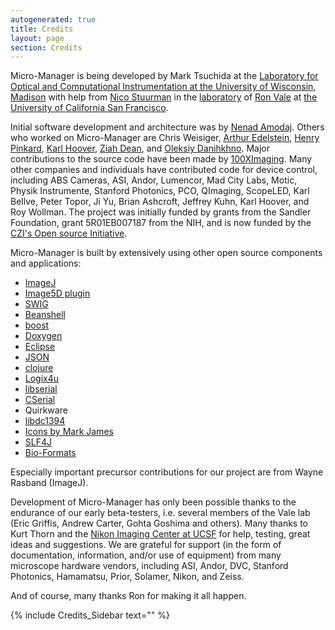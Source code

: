 ```yaml
---
autogenerated: true
title: Credits
layout: page
section: Credits
---
```


Micro-Manager is being developed by Mark Tsuchida at the [Laboratory for
Optical and Computational Instrumentation at the University of
Wisconsin, Madison](https://eliceirilab.org/) with help from [Nico
Stuurman](http://valelab.ucsf.edu/external/people/directory.html) in the
[laboratory](http://valelab.ucsf.edu) of [Ron
Vale](http://valelab.ucsf.edu/external/people/directory.html) at [the
University of California San Francisco](http://www.ucsf.edu).

Initial software development and architecture was by [Nenad
Amodaj](http://nenad.amodaj.com). Others who worked on Micro-Manager are
Chris Weisiger, [Arthur
Edelstein](http://valelab.ucsf.edu/external/people/directory.html),
[Henry Pinkard](http://valelab.ucsf.edu/external/people/directory.html),
[Karl
Hoover](http://valelab.ucsf.edu/external/people/directorypast.html),
[Ziah Dean](http://valelab.ucsf.edu/external/people/directorypast.html),
and [Oleksiy
Danihkhno](http://valelab.ucsf.edu/external/people/directorypast.html).
Major contributions to the source code have been made by
[100XImaging](http://100ximaging.com). Many other companies and
individuals have contributed code for device control, including ABS
Cameras, ASI, Andor, Lumencor, Mad City Labs, Motic, Physik Instrumente,
Stanford Photonics, PCO, QImaging, ScopeLED, Karl Bellve, Peter Topor,
Ji Yu, Brian Ashcroft, Jeffrey Kuhn, Karl Hoover, and Roy Wollman. The
project was initially funded by grants from the Sandler Foundation,
grant 5R01EB007187 from the NIH, and is now funded by the [CZI's Open
source
Initiative](https://chanzuckerberg.com/newsroom/chan-zuckerberg-initiative-awards-5-million-for-open-source-software-projects-essential-to-science/).

Micro-Manager is built by extensively using other open source components
and applications:  

-   [ImageJ](http://rsb.info.nih.gov/ij/)
-   [Image5D plugin](http://rsb.info.nih.gov/ij/plugins/image5d.html)
-   [SWIG](http://www.swig.org/)
-   [Beanshell](http://www.beanshell.org/)
-   [boost](http://www.boost.org/)
-   [Doxygen](http://www.stack.nl/%7Edimitri/doxygen/)
-   [Eclipse](http://www.eclipse.org/)
-   [JSON](http://www.json.org/)
-   [clojure](http://clojure.org/)
-   [Logix4u](http://www.logix4u.net/inpout32.htm)
-   [libserial](http://libserial.sourceforge.net/mediawiki/index.php/Main_Page)
-   [CSerial](http://www.codeproject.com/system/serial.asp)
-   Quirkware
-   [libdc1394](http://damien.douxchamps.net/ieee1394/libdc1394/)
-   [Icons by Mark James](http://www.famfamfam.com/)
-   [SLF4J](http://www.slf4j.org/)
-   [Bio-Formats](http://loci.wisc.edu/software/bio-formats)

Especially important precursor contributions for our project are from
Wayne Rasband (ImageJ).

Development of Micro-Manager has only been possible thanks to the
endurance of our early beta-testers, i.e. several members of the Vale
lab (Eric Griffis, Andrew Carter, Gohta Goshima and others). Many thanks
to Kurt Thorn and the [Nikon Imaging Center at
UCSF](http://nic.ucsf.edu/) for help, testing, great ideas and
suggestions. We are grateful for support (in the form of documentation,
information, and/or use of equipment) from many microscope hardware
vendors, including ASI, Andor, DVC, Stanford Photonics, Hamamatsu,
Prior, Solamer, Nikon, and Zeiss.

And of course, many thanks Ron for making it all happen.

{% include Credits_Sidebar text="" %}
